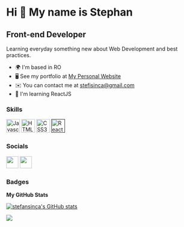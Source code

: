 Hi 👋 My name is Stephan
=======================

Front-end Developer
--------------------

Learning everyday something new about Web Development and best practices.

* 🌍  I'm based in RO
* 🖥️  See my portfolio at [My Personal Website](https://thinq.netlify.app/)
* ✉️  You can contact me at [stefisinca@gmail.com](mailto:stefisinca@gmail.com)
* 🧠  I'm learning ReactJS

### Skills

<p align="left">
<a href="https://developer.mozilla.org/en-US/docs/Web/JavaScript" target="_blank" rel="noreferrer"><img src="https://raw.githubusercontent.com/danielcranney/readme-generator/main/public/icons/skills/javascript-colored.svg" width="36" height="36" alt="Javascript" /></a>
<a href="https://developer.mozilla.org/en-US/docs/Glossary/HTML5" target="_blank" rel="noreferrer"><img src="https://raw.githubusercontent.com/danielcranney/readme-generator/main/public/icons/skills/html5-colored.svg" width="36" height="36" alt="HTML5" /></a>
<a href="https://www.w3.org/TR/CSS/#css" target="_blank" rel="noreferrer"><img src="https://raw.githubusercontent.com/danielcranney/readme-generator/main/public/icons/skills/css3-colored.svg" width="36" height="36" alt="CSS3" /></a>
<a href='' target='_blank' rel='noreferrer'><img src='https://upload.wikimedia.org/wikipedia/commons/a/a7/React-icon.svg' width='36' height='36' alt='ReactJS'/></a>
</p>

### Socials

<p align="left"> <a href="https://www.github.com/stefansinca" target="_blank" rel="noreferrer"><img src="https://raw.githubusercontent.com/danielcranney/readme-generator/main/public/icons/socials/github.svg" width="32" height="32" /></a> <a href="http://www.instagram.com/stefan.sinca" target="_blank" rel="noreferrer"><img src="https://raw.githubusercontent.com/danielcranney/readme-generator/main/public/icons/socials/instagram.svg" width="32" height="32" /></a></p>

### Badges

<b>My GitHub Stats</b>

<a href="http://www.github.com/stefansinca"><img src="https://github-readme-stats.vercel.app/api?username=stefansinca&show_icons=true&hide=&count_private=true&title_color=0891b2&text_color=ffffff&icon_color=0891b2&bg_color=1c1917&hide_border=true&show_icons=true" alt="stefansinca's GitHub stats" /></a>

<a href="http://www.github.com/stefansinca"><img src="https://github-readme-streak-stats.herokuapp.com/?user=stefansinca&stroke=ffffff&background=1c1917&ring=0891b2&fire=0891b2&currStreakNum=ffffff&currStreakLabel=0891b2&sideNums=ffffff&sideLabels=ffffff&dates=ffffff&hide_border=true" /></a>
